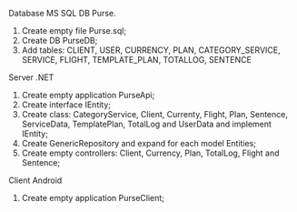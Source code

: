 Database MS SQL 
DB Purse. 
1. Create empty file Purse.sql;
2. Create DB PurseDB;
3. Add tables: CLIENT, USER, CURRENCY, PLAN, CATEGORY_SERVICE, SERVICE, FLIGHT, TEMPLATE_PLAN, TOTALLOG, SENTENCE


Server .NET
1. Create empty application PurseApi;
2. Create interface IEntity;
3. Create class: CategoryService, Client, Currenty, Flight, Plan, Sentence, ServiceData, TemplatePlan, TotalLog and UserData and implement IEntity;
4. Create GenericRepository and expand for each model Entities;
5. Create empty controllers: Client, Currency, Plan, TotalLog, Flight and Sentence;


Client Android
1. Create empty application PurseClient;